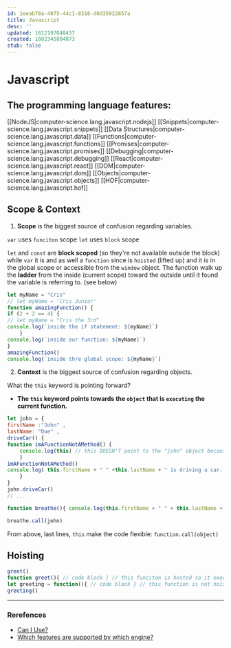 ```yaml
---
id: 1eeab78a-4075-44c1-8316-d0d35922857a
title: Javascript
desc: ''
updated: 1612197040437
created: 1602345804873
stub: false
---
```

# Javascript

## The programming language features:

[[NodeJS|computer-science.lang.javascript.nodejs]]
[[Snippets|computer-science.lang.javascript.snippets]]
[[Data Structures|computer-science.lang.javascript.data]]
[[Functions|computer-science.lang.javascript.functions]]
[[Promises|computer-science.lang.javascript.promises]]
[[Debugging|computer-science.lang.javascript.debugging]]
[[React|computer-science.lang.javascript.react]]
[[DOM|computer-science.lang.javascript.dom]]
[[Objects|computer-science.lang.javascript.objects]]
[[HOF|computer-science.lang.javascript.hof]]

## Scope & Context
1. **Scope** is the biggest source of confusion regarding variables.

`var` uses `funciton` scope
`let` uses `block` scope

`let` and `const` are **block scoped** (so they're not available outside the block) while `var` it is and as well a `function` since is `hoisted` (lifted up) and it is in the global scope or accessible from the `window` object.
The function walk up the __ladder__ from the inside (current scope) toward the outside until it found the variable is referring to. (see below)
```javascript
let myName = "Cris"
// let myName = 'Cris Junior'
function amazingFunction() {
if (2 + 2 == 4) {
// let myName = "Cris the 3rd"
console.log(`inside the if statement: ${myName}`)
    }
console.log(`inside our function: ${myName}`)
}
amazingFunction()
console.log(`inside thre global scope: ${myName}`)
```


2. **Context** is the biggest source of confusion regarding objects.

What the `this` keyword is pointing forward?
- **The `this` keyword points towards the `object` that is `executing` the current function.**

```javascript
let john = {
firstName :"John" ,
lastName: "Doe" ,
driveCar() {
function imAFunctionNotAMethod() { 
    console.log(this) // this DOESN'T point to the "john" object because is in the context of another function
    }
imAFunctionNotAMethod()
console.log( this.firstName + " " +this.lastName + " is driving a car. ")
    }
}
john.driveCar()
// ...

function breathe(){ console.log(this.firstName + " " + this.lastName + " can inhale!")}

breathe.call(john)
```
From above, last lines, `this` make the code flexible:
`function.call(object)`

## Hoisting

```javascript
greet()
function greet(){ // code block } // this funciton is hosted so it execute with th result: > ...
let greeting = function(){ // code block } // this function is not hoisted and the vaule will be undefined we need instead to call to make it works, id est (i.e.) below:
greeting()
```
---

### Rerefences

- [Can I Use?](https://caniuse.com/)
- [Which features are supported by which engine?](http://kangax.github.io/compat-table)

